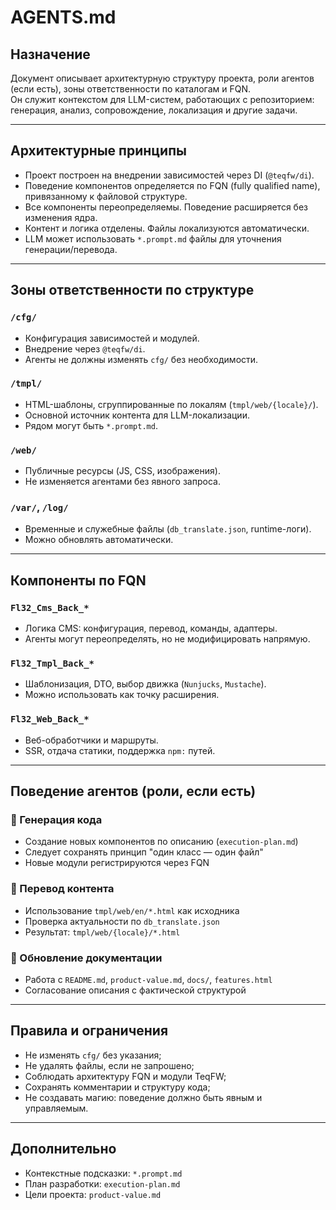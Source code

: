 # AGENTS.md

## Назначение

<!-- Зачем существует этот файл и как его использовать -->

Документ описывает архитектурную структуру проекта, роли агентов (если есть), зоны ответственности по каталогам и FQN.  
Он служит контекстом для LLM-систем, работающих с репозиторием: генерация, анализ, сопровождение, локализация и другие
задачи.

---

## Архитектурные принципы

<!-- Общее устройство проекта — что важно для любого агента -->

- Проект построен на внедрении зависимостей через DI (`@teqfw/di`).
- Поведение компонентов определяется по FQN (fully qualified name), привязанному к файловой структуре.
- Все компоненты переопределяемы. Поведение расширяется без изменения ядра.
- Контент и логика отделены. Файлы локализуются автоматически.
- LLM может использовать `*.prompt.md` файлы для уточнения генерации/перевода.

---

## Зоны ответственности по структуре

<!-- Каталоги → их значение и правила обращения -->

### `/cfg/`

- Конфигурация зависимостей и модулей.
- Внедрение через `@teqfw/di`.
- Агенты не должны изменять `cfg/` без необходимости.

### `/tmpl/`

- HTML-шаблоны, сгруппированные по локалям (`tmpl/web/{locale}/`).
- Основной источник контента для LLM-локализации.
- Рядом могут быть `*.prompt.md`.

### `/web/`

- Публичные ресурсы (JS, CSS, изображения).
- Не изменяется агентами без явного запроса.

### `/var/`, `/log/`

- Временные и служебные файлы (`db_translate.json`, runtime-логи).
- Можно обновлять автоматически.

---

## Компоненты по FQN

<!-- Группы модулей и их назначение -->

### `Fl32_Cms_Back_*`

- Логика CMS: конфигурация, перевод, команды, адаптеры.
- Агенты могут переопределять, но не модифицировать напрямую.

### `Fl32_Tmpl_Back_*`

- Шаблонизация, DTO, выбор движка (`Nunjucks`, `Mustache`).
- Можно использовать как точку расширения.

### `Fl32_Web_Back_*`

- Веб-обработчики и маршруты.
- SSR, отдача статики, поддержка `npm:` путей.

---

## Поведение агентов (роли, если есть)

<!-- Не обязательно: можно оставить пустым или описать роли одного общего агента -->

### 🧠 Генерация кода

- Создание новых компонентов по описанию (`execution-plan.md`)
- Следует сохранять принцип "один класс — один файл"
- Новые модули регистрируются через FQN

### 🧠 Перевод контента

- Использование `tmpl/web/en/*.html` как исходника
- Проверка актуальности по `db_translate.json`
- Результат: `tmpl/web/{locale}/*.html`

### 🧠 Обновление документации

- Работа с `README.md`, `product-value.md`, `docs/`, `features.html`
- Согласование описания с фактической структурой

---

## Правила и ограничения

<!-- Что должен соблюдать любой агент -->

- Не изменять `cfg/` без указания;
- Не удалять файлы, если не запрошено;
- Соблюдать архитектуру FQN и модули TeqFW;
- Сохранять комментарии и структуру кода;
- Не создавать магию: поведение должно быть явным и управляемым.

---

## Дополнительно

- Контекстные подсказки: `*.prompt.md`
- План разработки: `execution-plan.md`
- Цели проекта: `product-value.md`
